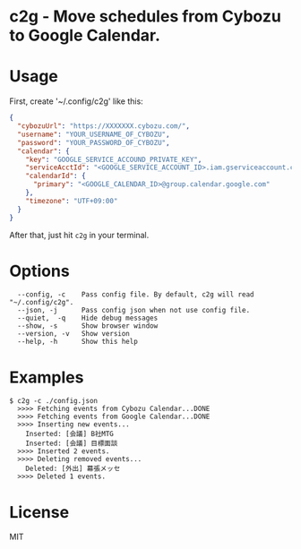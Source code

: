 # c2g - Move schedules from Cybozu to Google Calendar.

# Usage

First, create '~/.config/c2g' like this:

```json
{
  "cybozuUrl": "https://XXXXXXX.cybozu.com/",
  "username": "YOUR_USERNAME_OF_CYBOZU",
  "password": "YOUR_PASSWORD_OF_CYBOZU",
  "calendar": {
    "key": "GOOGLE_SERVICE_ACCOUND_PRIVATE_KEY",
    "serviceAcctId": "<GOOGLE_SERVICE_ACCOUNT_ID>.iam.gserviceaccount.com",
    "calendarId": {
      "primary": "<GOOGLE_CALENDAR_ID>@group.calendar.google.com"
    },
    "timezone": "UTF+09:00"
  }
}
```

After that, just hit `c2g` in your terminal.

# Options

```
  --config, -c    Pass config file. By default, c2g will read "~/.config/c2g".
  --json, -j      Pass config json when not use config file.
  --quiet,  -q    Hide debug messages
  --show, -s      Show browser window
  --version, -v   Show version
  --help, -h      Show this help
```

# Examples

```
$ c2g -c ./config.json
  >>>> Fetching events from Cybozu Calendar...DONE
  >>>> Fetching events from Google Calendar...DONE
  >>>> Inserting new events...
    Inserted: [会議] B社MTG
    Inserted: [会議] 目標面談
  >>>> Inserted 2 events.
  >>>> Deleting removed events...
    Deleted: [外出] 幕張メッセ
  >>>> Deleted 1 events.
```


# License

MIT
